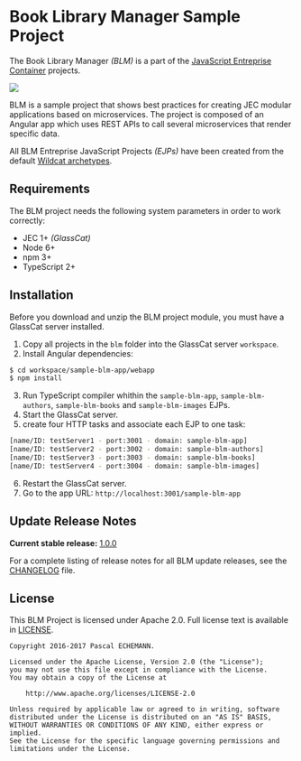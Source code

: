 # Book Library Manager Sample Project

The Book Library Manager _(BLM)_ is a part of the [JavaScript Entreprise Container][jec-url] projects.

[![][jec-logo]][jec-url]

BLM is a sample project that shows best practices for creating JEC modular applications based on microservices.
The project is composed of an Angular app which uses REST APIs to call several microservices that render specific data.

All BLM Entreprise JavaScript Projects _(EJPs)_ have been created from the default [Wildcat archetypes](https://github.com/pechemann/jec-wildcat-archetypes).

## Requirements

The BLM project needs the following system parameters in order to work correctly:

- JEC 1+ _(GlassCat)_
- Node 6+
- npm 3+
- TypeScript 2+

## Installation

Before you download and unzip the BLM project module, you must have a GlassCat server installed.

1. Copy all projects in the `blm` folder into the GlassCat server `workspace`.
2. Install Angular dependencies:

```bash
$ cd workspace/sample-blm-app/webapp
$ npm install
```

3. Run TypeScript compiler whithin the `sample-blm-app`, `sample-blm-authors`, `sample-blm-books` and `sample-blm-images` EJPs.
4. Start the GlassCat server.
5. create four HTTP tasks and associate each EJP to one task:

```bash
[name/ID: testServer1 - port:3001 - domain: sample-blm-app]
[name/ID: testServer2 - port:3002 - domain: sample-blm-authors]
[name/ID: testServer3 - port:3003 - domain: sample-blm-books]
[name/ID: testServer4 - port:3004 - domain: sample-blm-images]
```

6. Restart the GlassCat server.
7. Go to the app URL: `http://localhost:3001/sample-blm-app`

## Update Release Notes

**Current stable release:** [1.0.0](CHANGELOG.md#blm-blm)
 
For a complete listing of release notes for all BLM update releases, see the [CHANGELOG](CHANGELOG.md) file. 

## License
This BLM Project is licensed under Apache 2.0. Full license text is available in [LICENSE](LICENSE).

```
Copyright 2016-2017 Pascal ECHEMANN.

Licensed under the Apache License, Version 2.0 (the "License");
you may not use this file except in compliance with the License.
You may obtain a copy of the License at

    http://www.apache.org/licenses/LICENSE-2.0

Unless required by applicable law or agreed to in writing, software
distributed under the License is distributed on an "AS IS" BASIS,
WITHOUT WARRANTIES OR CONDITIONS OF ANY KIND, either express or implied.
See the License for the specific language governing permissions and
limitations under the License.
```

[jec-url]: https://github.com/pechemann/JEC
[jec-logo]: https://raw.githubusercontent.com/pechemann/JEC/master/assets/jec-logos/jec-logo.png
